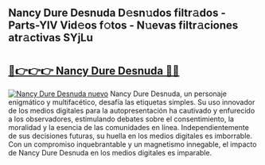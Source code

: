 ## Nancy Dure Desnuda D𝚎sn𝚞dos filtr𝚊dos - Parts-YlV Vid𝚎os f𝚘tos - N𝚞evas filtr𝚊ciones atr𝚊ctivas SYjLu

# <h2><a href="http://mb6zhy.tromn.icu/?c=Nancy+Dure+Desnuda">🔗👉👉👉 Nancy Dure Desnuda 🔗🔗</a></h2>

[![Nancy Dure Desnuda nuevo](https://i.imgur.com/pEAQMta.gif)](http://mb6zhy.tromn.icu/?c=Nancy+Dure+Desnuda)
Nancy Dure Desnuda, un personaje enigmático y multifacético, desafía las etiquetas simples. Su uso innovador de los medios digitales para la autopresentación ha cautivado y enfurecido a los observadores, estimulando debates sobre el consentimiento, la moralidad y la esencia de las comunidades en línea. Independientemente de sus decisiones futuras, su huella en los medios digitales es imborrable. Con un compromiso inquebrantable y un magnetismo innegable, el impacto de Nancy Dure Desnuda en los medios digitales es imparable.
